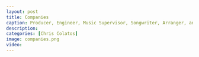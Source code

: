 ```yaml
---
layout: post
title: Companies
caption: Producer, Engineer, Music Supervisor, Songwriter, Arranger, and Performer
description: 
categories: [Chris Colatos]
image: companies.png
video:
---
```

